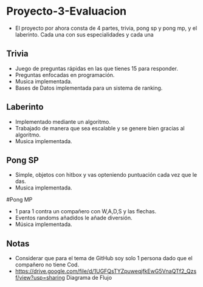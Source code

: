 # Proyecto-3-Evaluacion

- El proyecto por ahora consta de 4 partes, trivia, pong sp y pong mp, y el laberinto. Cada una con sus especialidades y cada una 


## Trivia
- Juego de preguntas rápidas en las que tienes 15 para responder.
- Preguntas enfocadas en programación.
- Musica implementada.
- Bases de Datos implementada para un sistema de ranking.


## Laberinto
- Implementado mediante un algoritmo.
- Trabajado de manera que sea escalable y se genere bien gracias al algoritmo.
- Musica implementada.

## Pong SP
- Simple, objetos con hitbox y vas opteniendo puntuación cada vez que le das.
- Musica implementada.

#Pong MP
- 1 para 1 contra un compañero con W,A,D,S y las flechas.
- Eventos randoms añadidos le añade diversión.
- Música implementada.

## Notas
- Considerar que para el tema de GitHub soy solo 1 persona dado que el compañero no tiene Cod.
- https://drive.google.com/file/d/1UGFQsTYZpuweqjfkEwG5VnaQTf2_Qzsf/view?usp=sharing Diagrama de Flujo
